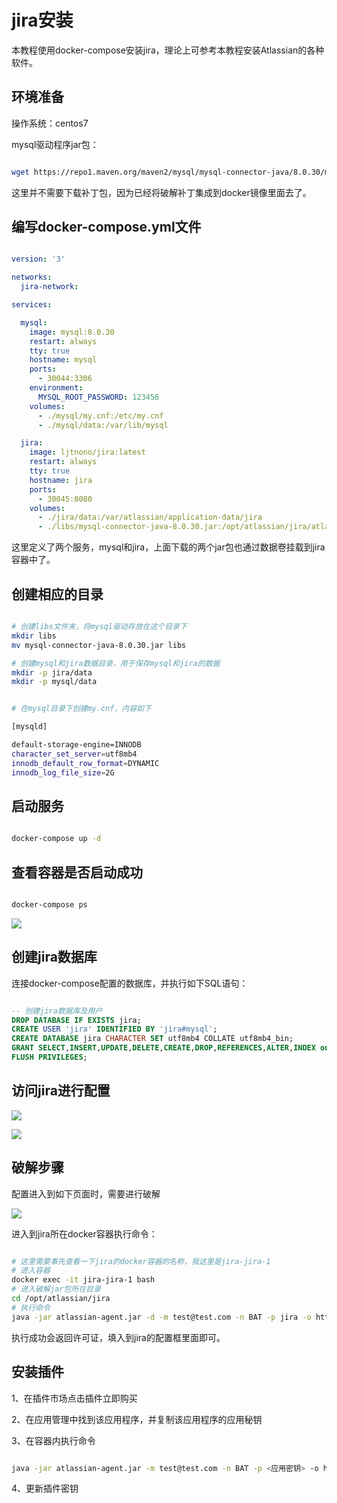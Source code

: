 # jira安装

本教程使用docker-compose安装jira，理论上可参考本教程安装Atlassian的各种软件。

## 环境准备

操作系统：centos7

mysql驱动程序jar包：

```bash

wget https://repo1.maven.org/maven2/mysql/mysql-connector-java/8.0.30/mysql-connector-java-8.0.30.jar

```

这里并不需要下载补丁包，因为已经将破解补丁集成到docker镜像里面去了。


## 编写docker-compose.yml文件

```yml

version: '3'

networks:
  jira-network:

services:

  mysql:
    image: mysql:8.0.30
    restart: always
    tty: true
    hostname: mysql
    ports: 
      - 30044:3306
    environment:
      MYSQL_ROOT_PASSWORD: 123456
    volumes:
      - ./mysql/my.cnf:/etc/my.cnf
      - ./mysql/data:/var/lib/mysql

  jira:
    image: ljtnono/jira:latest
    restart: always
    tty: true
    hostname: jira
    ports:
      - 30045:8080
    volumes:
      - ./jira/data:/var/atlassian/application-data/jira
      - ./libs/mysql-connector-java-8.0.30.jar:/opt/atlassian/jira/atlassian-jira/WEB-INF/lib/mysql-connector-java-8.0.30.jar

```

这里定义了两个服务，mysql和jira，上面下载的两个jar包也通过数据卷挂载到jira容器中了。

## 创建相应的目录

```bash

# 创建libs文件夹，将mysql驱动存放在这个目录下
mkdir libs
mv mysql-connector-java-8.0.30.jar libs

# 创建mysql和jira数据目录，用于保存mysql和jira的数据
mkdir -p jira/data
mkdir -p mysql/data


# 在mysql目录下创建my.cnf，内容如下

[mysqld]

default-storage-engine=INNODB
character_set_server=utf8mb4
innodb_default_row_format=DYNAMIC
innodb_log_file_size=2G


```


## 启动服务

```bash

docker-compose up -d

```

## 查看容器是否启动成功

```bash

docker-compose ps

```

![](http://f.lingjiatong.cn:30090/rootelement/articleQuote/16734074068008.jpg)


## 创建jira数据库

连接docker-compose配置的数据库，并执行如下SQL语句：

```sql

-- 创建jira数据库及用户
DROP DATABASE IF EXISTS jira;
CREATE USER 'jira' IDENTIFIED BY 'jira#mysql';
CREATE DATABASE jira CHARACTER SET utf8mb4 COLLATE utf8mb4_bin;
GRANT SELECT,INSERT,UPDATE,DELETE,CREATE,DROP,REFERENCES,ALTER,INDEX on jira.* TO 'jira'@'%';
FLUSH PRIVILEGES;

```


## 访问jira进行配置

![](http://f.lingjiatong.cn:30090/rootelement/articleQuote/16734073733852.jpg)

![](http://f.lingjiatong.cn:30090/rootelement/articleQuote/16734074885993.jpg)

## 破解步骤

配置进入到如下页面时，需要进行破解

![](http://f.lingjiatong.cn:30090/rootelement/articleQuote/16734089535816.jpg)

进入到jira所在docker容器执行命令：

```bash

# 这里需要事先查看一下jira的docker容器的名称，我这里是jira-jira-1
# 进入容器
docker exec -it jira-jira-1 bash
# 进入破解jar包所在目录
cd /opt/atlassian/jira
# 执行命令
java -jar atlassian-agent.jar -d -m test@test.com -n BAT -p jira -o http://localhost:8081 -s BYV4-KGF7-D4GO-0Y4Y

```

执行成功会返回许可证，填入到jira的配置框里面即可。



## 安装插件

1、在插件市场点击插件立即购买

2、在应用管理中找到该应用程序，并复制该应用程序的应用秘钥

3、在容器内执行命令

```bash

java -jar atlassian-agent.jar -m test@test.com -n BAT -p <应用密钥> -o http://:localhost:8081 -s BYV4-KGF7-D4GO-0Y4Y

```

4、更新插件密钥
